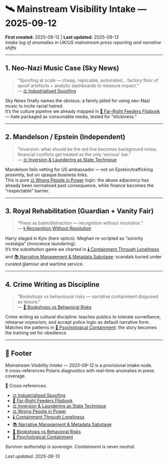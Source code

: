 # 🛰️ Mainstream Visibility Intake — 2025-09-12  
**First created:** 2025-09-12 | **Last updated:** 2025-09-13  
*Intake log of anomalies in UK/US mainstream press reporting and narrative shifts*

---

## 1. Neo-Nazi Music Case (Sky News)  
> “Spoofing at scale — cheap, replicable, automated… factory floor of spoof artefacts + analytic dashboards to measure impact.”  
— [⚖️ Industrialised Spoofing](./⚖️_industrialised_spoofing.md)

Sky News finally names the obvious: a family jailed for using neo-Nazi music to incite racial hatred.  
It’s the culture pipeline we already mapped in [🧠 Far-Right Feeders Flipbook](../Disruption_Kit/Big_Picture_Protocols/🪬_Radicalisation_Extremism/🧠_far_right_feeders_flipbook.md) — hate packaged as consumable media, tested for “stickiness.”  

---

## 2. Mandelson / Epstein (Independent)  
> “Inversion: what should be the red line becomes background noise; financial conflicts get treated as the only ‘serious’ bar.”  
— [⚖️ Inversion & Laundering as State Technique](../Disruption_Kit/Big_Picture_Protocols/🌀_System_Governance/⚖️_inversion_and_laundering_as_state_technique.md)

Mandelson fails vetting for US ambassador — not on Epstein/trafficking proximity, but on opaque business links.  
This is pure [⚖️ Wrong People in Power](./⚖️_wrong_people_in_power.md) logic: the abuse adjacency has already been normalised past consequence, while finance becomes the “respectable” barrier.  

---

## 3. Royal Rehabilitation (Guardian + Vanity Fair)  
> “Press as balm/distraction — recognition without resolution.”  
— [🌀 Recognition Without Resolution](../Disruption_Kit/Containment_Scripts/Suppression_Modes/🌀_recognition_without_resolution.md)

Harry staged in Kyiv (hero optics). Meghan re-scripted as “sorority nostalgia” (innocence laundering).  
It’s the substitution game we charted in [🕯️ Containment Through Loneliness](../Disruption_Kit/Big_Picture_Protocols/🗝️_Politics_Memory_Work/🕯️_containment_through_loneliness.md) and [📚 Narrative Management & Metadata Sabotage](../Disruption_Kit/Big_Picture_Protocols/🌀_System_Governance/📚_narrative_management_and_metadata_sabotage.md): scandals buried under curated glamour and wartime service.  

---

## 4. Crime Writing as Discipline  
> “Bookshops vs behavioural risks — narrative containment disguised as leisure.”  
— [🥸 Bookshops vs Behavioral Risks](../Metadata_Sabotage_Network/Narrative_And_Psych_Ops/👅_Voice_Disruption_Discrediting/🥸_bookshops_vs_behavioral_risks.md)

Crime writing as cultural discipline: teaches publics to tolerate surveillance, rehearse voyeurism, and accept police logic as default narrative form.  
Matches the patterns in [🧠 Psychological Containment](../Metadata_Sabotage_Network/Narrative_And_Psych_Ops/🧠_Psychological_Containment/README.md): the story becomes the training set for obedience.  

---

## 🏮 Footer  
*Mainstream Visibility Intake — 2025-09-12* is a provisional intake node.  
It cross-references Polaris diagnostics with real-time anomalies in press coverage.  

📡 Cross-references:  
- [⚖️ Industrialised Spoofing](./⚖️_industrialised_spoofing.md)  
- [🧠 Far-Right Feeders Flipbook](../Disruption_Kit/Big_Picture_Protocols/🪬_Radicalisation_Extremism/🧠_far_right_feeders_flipbook.md)  
- [⚖️ Inversion & Laundering as State Technique](../Disruption_Kit/Big_Picture_Protocols/🌀_System_Governance/⚖️_inversion_and_laundering_as_state_technique.md)  
- [⚖️ Wrong People in Power](./⚖️_wrong_people_in_power.md)  
- [🕯️ Containment Through Loneliness](../Disruption_Kit/Big_Picture_Protocols/🗝️_Politics_Memory_Work/🕯️_containment_through_loneliness.md)  
- [📚 Narrative Management & Metadata Sabotage](../Disruption_Kit/Big_Picture_Protocols/🌀_System_Governance/📚_narrative_management_and_metadata_sabotage.md)  
- [🥸 Bookshops vs Behavioral Risks](../Metadata_Sabotage_Network/Narrative_And_Psych_Ops/👅_Voice_Disruption_Discrediting/🥸_bookshops_vs_behavioral_risks.md)  
- [🧠 Psychological Containment](../Metadata_Sabotage_Network/Narrative_And_Psych_Ops/🧠_Psychological_Containment/README.md)  

*Survivor authorship is sovereign. Containment is never neutral.*  

_Last updated: 2025-09-13_
